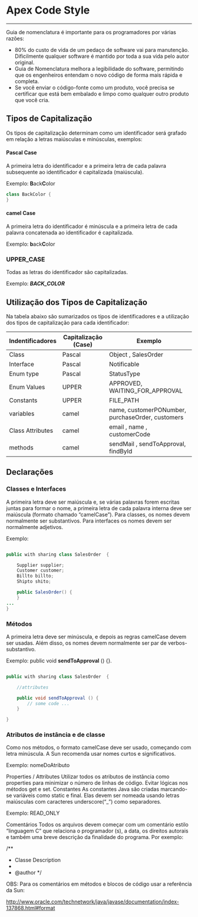 # Apex Code Style
------------------

Guia de nomenclatura é  importante para os programadores por várias razões:

* 80% do custo de vida de um pedaço de software vai para manutenção.
Dificilmente qualquer software é mantido por toda a sua vida pelo autor original.
* Guia de Nomenclatura melhora a legibilidade do software, permitindo que os engenheiros entendam o novo código de forma mais rápida e completa.
* Se você enviar o código-fonte como um produto, você precisa se certificar que está bem embalado e limpo como qualquer outro produto que você cria.

## Tipos de Capitalização


Os tipos de capitalização determinam como um identificador será grafado em relação a letras maiúsculas e minúsculas, exemplos:

#### Pascal Case

A primeira letra do identificador e a primeira letra de cada palavra subsequente ao identificador é capitalizada (maiúscula).

Exemplo: **B**ack**C**olor

``` java  
class BackColor {
}
```

#### camel Case
A primeira letra do identificador é minúscula e a primeira letra de cada palavra concatenada ao identificador é capitalizada.

Exemplo: **b**ack**C**olor

### UPPER_CASE
Todas as letras do identificador são capitalizadas.

Exemplo: ***BACK_COLOR***

## Utilização dos Tipos de Capitalização


Na tabela abaixo são sumarizados os tipos de identificadores e a utilização dos tipos de  capitalização para cada identificador:

| Indentificadores | Capitalização (Case)| Exemplo |
| -- | -- | -- |
| Class | Pascal | Object , SalesOrder |
| Interface | Pascal | Notificable |
| Enum type | Pascal | StatusType |
| Enum Values | UPPER | APPROVED, WAITING_FOR_APPROVAL |
| Constants | UPPER | FILE_PATH |
| variables | camel | name, customerPONumber, purchaseOrder, customers |
| Class Attributes | camel | email , name , customerCode |
| methods | camel | sendMail , sendToApproval, findById |


## Declarações


### Classes e Interfaces

A primeira letra deve ser maiúscula e, se várias palavras forem escritas juntas para formar o nome, a primeira letra de cada palavra interna deve ser maiúscula (formato chamado “camelCase”). Para classes, os nomes devem normalmente ser substantivos. Para interfaces os nomes devem ser normalmente adjetivos.

Exemplo:

``` java

public with sharing class SalesOrder  {

    Supplier supplier;
    Customer customer;
    Billto billto;
    Shipto shito;

   	public SalesOrder() {
   	}
...
}

```

### Métodos

A primeira letra deve ser minúscula, e depois as regras camelCase devem ser usadas. Além disso, os nomes devem normalmente ser par de verbos-substantivo.

Exemplo: public void  **sendToApproval** () {}.

``` java

public with sharing class SalesOrder  {

    //attributes

   	public void sendToApproval () {
        // some code ...
    }

}

```

### Atributos de instância e de classe

Como nos métodos, o formato camelCase deve ser usado, começando com letra minúscula. A Sun recomenda usar nomes curtos e significativos.

Exemplo: nomeDoAtributo


Properties / Attributes
	Utilizar todos os atributos de instância como properties para minimizar o número de linhas de código. Evitar lógicas nos métodos get e set.
Constantes
As constantes Java são criadas marcando-se variáveis como static e final. Elas devem ser nomeada usando letras maiúsculas com caracteres underscore(“_”) como separadores.

Exemplo: READ_ONLY

Comentários
Todos os arquivos devem começar com um comentário estilo “linguagem C“ que relaciona o programador (s), a data, os direitos autorais e também uma breve descrição da finalidade do programa. Por exemplo:

/**
 * Classe Description
 *
 * @author
 */

OBS: Para os comentários em métodos e blocos de código usar a referência da Sun:

http://www.oracle.com/technetwork/java/javase/documentation/index-137868.html#format
